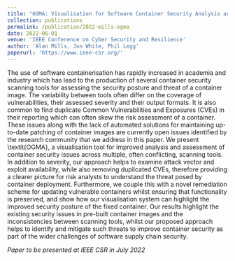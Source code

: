 ```yaml
---
title: "OGMA: Visualisation for Software Container Security Analysis and Automated Remediation"
collection: publications
permalink: /publication/2022-mills-ogma
date: 2022-06-01
venue: 'IEEE Conference on Cyber Security and Resilience'
author: 'Alan Mills, Jon White, Phil Legg'
paperurl: 'https://www.ieee-csr.org/'
---
```


The use of software containerisation has rapidly increased in academia and industry which has lead to the production of several container security scanning tools for assessing the security posture and threat of a container image. The variability between tools often differ on the coverage of vulnerabilities, their assessed severity and their output formats. It is also common to find duplicate Common Vulnerabilities and Exposures (CVEs) in their reporting which can often skew the risk assessment of a container. These issues along with the lack of automated solutions for maintaining up-to-date patching of container images are currently open issues identified by the research community that we address in this paper. We present \textit{OGMA}, a visualisation tool for improved analysis and assessment of container security issues across multiple, often conflicting, scanning tools. In addition to severity, our approach helps to examine attack vector and exploit availability, while also removing duplicated CVEs, therefore providing a clearer picture for risk analysts to understand the threat posed by container deployment. Furthermore, we couple this with a novel remediation scheme for updating vulnerable containers whilst ensuring that functionality is preserved, and show how our visualisation system can highlight the improved security posture of the fixed container. Our results highlight the existing security issues in pre-built container images and the inconsistencies between scanning tools, whilst our proposed approach helps to identify and mitigate such threats to improve container security as part of the wider challenges of software supply chain security.

*Paper to be presented at IEEE CSR in July 2022*
